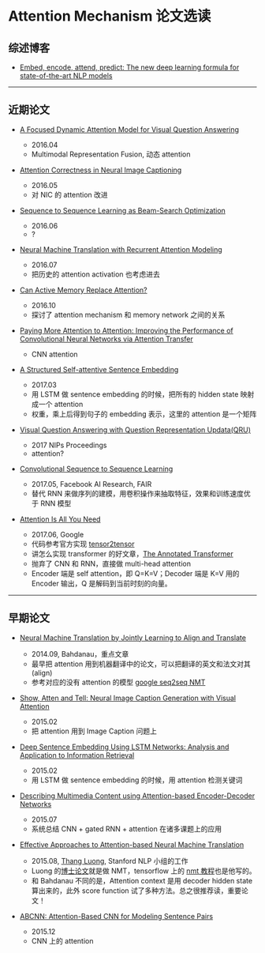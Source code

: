 # Attention Mechanism 论文选读

## 综述博客

- [Embed, encode, attend, predict: The new deep learning formula for state-of-the-art NLP models](https://explosion.ai/blog/deep-learning-formula-nlp)

---

## 近期论文

- [A Focused Dynamic Attention Model for Visual Question Answering](https://arxiv.org/abs/1604.01485)
    - 2016.04
    - Multimodal Representation Fusion, 动态 attention

- [Attention Correctness in Neural Image Captioning](https://arxiv.org/abs/1605.09553)
	- 2016.05
	- 对 NIC 的 attention 改进

- [Sequence to Sequence Learning as Beam-Search Optimization](https://arxiv.orCg/abs/1606.02960)
	- 2016.06
	- ?

- [Neural Machine Translation with Recurrent Attention Modeling](https://arxiv.org/abs/1607.05108)
	- 2016.07
	- 把历史的 attention activation 也考虑进去

- [Can Active Memory Replace Attention?](https://arxiv.org/abs/1610.08613)
	- 2016.10
	- 探讨了 attention mechanism 和 memory network 之间的关系

- [Paying More Attention to Attention: Improving the Performance of Convolutional Neural Networks via Attention Transfer](https://arxiv.org/abs/1612.03928)
    - CNN attention

- [A Structured Self-attentive Sentence Embedding](https://arxiv.org/abs/1703.03130)
	- 2017.03
	- 用 LSTM 做 sentence embedding 的时候，把所有的 hidden state 映射成一个 attention 
    - 权重，乘上后得到句子的 embedding 表示，这里的 attention 是一个矩阵

- [Visual Question Answering with Question Representation Updata(QRU)](https://papers.nips.cc/paper/6261-visual-question-answering-with-question-representation-update-qru)
    - 2017 NIPs Proceedings
    - attention?
    
- [Convolutional Sequence to Sequence Learning](https://arxiv.org/abs/1705.03122)
    - 2017.05, Facebook AI Research, FAIR
    - 替代 RNN 来做序列的建模，用卷积操作来抽取特征，效果和训练速度优于 RNN 模型

- [Attention Is All You Need](https://arxiv.org/abs/1706.03762)
    - 2017.06, Google
    - 代码参考官方实现 [tensor2tensor](https://github.com/tensorflow/tensor2tensor)
    - 讲怎么实现 transformer 的好文章，[The Annotated Transformer](http://nlp.seas.harvard.edu/2018/04/03/attention.html)
    - 抛弃了 CNN 和 RNN，直接做 multi-head attention
    - Encoder 端是 self attention，即 Q=K=V；Decoder 端是 K=V 用的 Encoder 输出，Q 是解码到当前时刻的向量。

---

## 早期论文

- [Neural Machine Translation by Jointly Learning to Align and Translate](https://arxiv.org/abs/1409.0473)
	- 2014.09, Bahdanau，重点文章
	- 最早把 attention 用到机器翻译中的论文，可以把翻译的英文和法文对其(align)
	- 参考对应的没有 attention 的模型 [google seq2seq NMT](https://arxiv.org/abs/1409.3215)

- [Show, Atten and Tell: Neural Image Caption Generation with Visual Attention](https://arxiv.org/abs/1502.03044)
	- 2015.02
	- 把 attention 用到 Image Caption 问题上

- [Deep Sentence Embedding Using LSTM Networks: Analysis and Application to Information Retrieval](https://arxiv.org/abs/1502.06922)
	- 2015.02
	- 用 LSTM 做 sentence embedding 的时候，用 attention 检测关键词

- [Describing Multimedia Content using Attention-based Encoder-Decoder Networks](https://arxiv.org/abs/1507.01053)
	- 2015.07
	- 系统总结 CNN + gated RNN + attention 在诸多课题上的应用

- [Effective Approaches to Attention-based Neural Machine Translation](https://arxiv.org/abs/1508.04025)
    - 2015.08, [Thang Luong](https://nlp.stanford.edu/~lmthang/), Stanford NLP 小组的工作
	- Luong 的[博士论文](https://github.com/lmthang/thesis)就是做 NMT，tensorflow 上的 [nmt 教程](https://github.com/tensorflow/nmt)也是他写的。
	- 和 Bahdanau 不同的是，Attention context 是用 decoder hidden state 算出来的，此外 score function 试了多种方法。总之很推荐读，重要论文！

- [ABCNN: Attention-Based CNN for Modeling Sentence Pairs](https://arxiv.org/abs/1512.05193)
	- 2015.12
	- CNN 上的 attention
